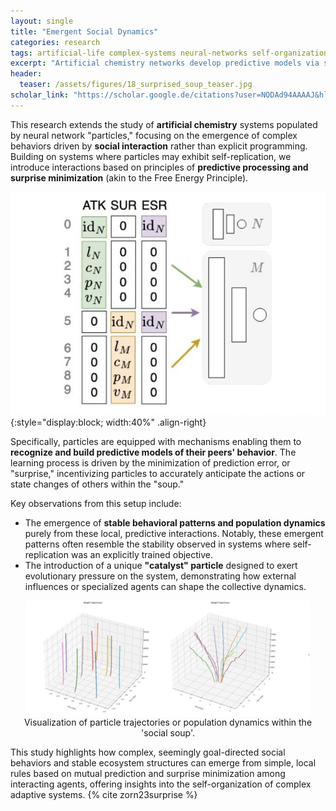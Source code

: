 ```yaml
---
layout: single
title: "Emergent Social Dynamics"
categories: research
tags: artificial-life complex-systems neural-networks self-organization emergent-behavior predictive-coding
excerpt: "Artificial chemistry networks develop predictive models via surprise minimization."
header:
  teaser: /assets/figures/18_surprised_soup_teaser.jpg
scholar_link: "https://scholar.google.de/citations?user=NODAd94AAAAJ&hl=en"
---
```


This research extends the study of **artificial chemistry** systems populated by neural network "particles," focusing on the emergence of complex behaviors driven by **social interaction** rather than explicit programming. Building on systems where particles may exhibit self-replication, we introduce interactions based on principles of **predictive processing and surprise minimization** (akin to the Free Energy Principle).

![Schematic diagram illustrating interacting neural network particles in the 'social soup'](\assets\figures\18_surprised_soup_schematic.jpg)
{:style="display:block; width:40%" .align-right}

Specifically, particles are equipped with mechanisms enabling them to **recognize and build predictive models of their peers' behavior**. The learning process is driven by the minimization of prediction error, or "surprise," incentivizing particles to accurately anticipate the actions or state changes of others within the "soup."

Key observations from this setup include:
*   The emergence of **stable behavioral patterns and population dynamics** purely from these local, predictive interactions. Notably, these emergent patterns often resemble the stability observed in systems where self-replication was an explicitly trained objective.
*   The introduction of a unique **"catalyst" particle** designed to exert evolutionary pressure on the system, demonstrating how external influences or specialized agents can shape the collective dynamics.


<center>
  <img src="/assets/figures/18_surprised_soup_trajec.jpg" alt="Trajectories or state space visualization of the particle population dynamics over time" style="display:block; width:90%">
  <figcaption>Visualization of particle trajectories or population dynamics within the 'social soup'.</figcaption>
</center>


This study highlights how complex, seemingly goal-directed social behaviors and stable ecosystem structures can emerge from simple, local rules based on mutual prediction and surprise minimization among interacting agents, offering insights into the self-organization of complex adaptive systems. {% cite zorn23surprise %}
